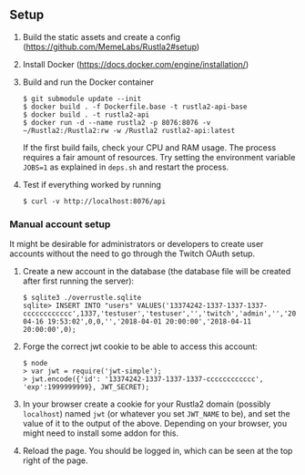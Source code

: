 ## Setup

  1. Build the static assets and create a config (<https://github.com/MemeLabs/Rustla2#setup>)
  2. Install Docker (<https://docs.docker.com/engine/installation/>)
  3. Build and run the Docker container
        ```
        $ git submodule update --init
        $ docker build . -f Dockerfile.base -t rustla2-api-base
        $ docker build . -t rustla2-api
        $ docker run -d --name rustla2 -p 8076:8076 -v ~/Rustla2:/Rustla2:rw -w /Rustla2 rustla2-api:latest
        ```
     If the first build fails, check your CPU and RAM usage. The process requires a fair amount of resources. Try setting the environment variable ``JOBS=1`` as explained in ``deps.sh`` and restart the process.

  4. Test if everything worked by running
        ```
        $ curl -v http://localhost:8076/api
        ```

### Manual account setup

It might be desirable for administrators or developers to create user accounts
without the need to go through the Twitch OAuth setup.

  1. Create a new account in the database (the database file will be created
     after first running the server):
        ```
        $ sqlite3 ./overrustle.sqlite
        sqlite> INSERT INTO "users" VALUES('13374242-1337-1337-1337-cccccccccccc',1337,'testuser','testuser','','twitch','admin','','2018-04-16 19:53:02',0,0,'','2018-04-01 20:00:00','2018-04-11 20:00:00',0);
        ```
  2. Forge the correct jwt cookie to be able to access this account:
        ```
        $ node
        > var jwt = require('jwt-simple');
        > jwt.encode({'id': '13374242-1337-1337-1337-cccccccccccc', 'exp':1999999999}, JWT_SECRET);
        ```

  3. In your browser create a cookie for your Rustla2 domain (possibly
        `localhost`) named `jwt` (or whatever you set `JWT_NAME` to be), and set
        the value of it to the output of the above. Depending on your browser,
        you might need to install some addon for this.

  4. Reload the page. You should be logged in, which can be seen at the top
        right of the page.

